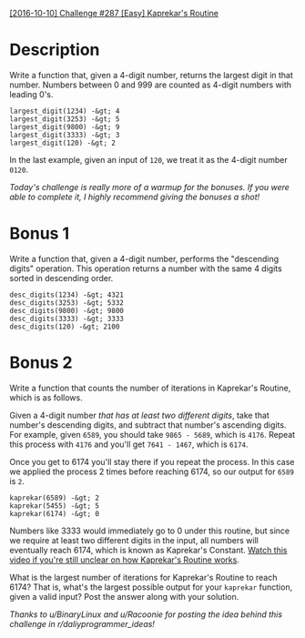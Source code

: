 [[2016-10-10] Challenge #287 [Easy] Kaprekar's Routine](https://www.reddit.com/r/dailyprogrammer/comments/56tbds/20161010_challenge_287_easy_kaprekars_routine/)

# Description

Write a function that, given a 4-digit number, returns the largest digit in that number. Numbers between 0 and 999 are counted as 4-digit numbers with leading 0's.

    largest_digit(1234) -&gt; 4
    largest_digit(3253) -&gt; 5
    largest_digit(9800) -&gt; 9
    largest_digit(3333) -&gt; 3
    largest_digit(120) -&gt; 2

In the last example, given an input of `120`, we treat it as the 4-digit number `0120`.

*Today's challenge is really more of a warmup for the bonuses. If you were able to complete it, I highly recommend giving the bonuses a shot!*

# Bonus 1

Write a function that, given a 4-digit number, performs the "descending digits" operation. This operation returns a number with the same 4 digits sorted in descending order.

    desc_digits(1234) -&gt; 4321
    desc_digits(3253) -&gt; 5332
    desc_digits(9800) -&gt; 9800
    desc_digits(3333) -&gt; 3333
    desc_digits(120) -&gt; 2100

# Bonus 2

Write a function that counts the number of iterations in Kaprekar's Routine, which is as follows.

Given a 4-digit number *that has at least two different digits*, take that number's descending digits, and subtract that number's ascending digits. For example, given `6589`, you should take `9865 - 5689`, which is `4176`. Repeat this process with `4176` and you'll get `7641 - 1467`, which is `6174`.

Once you get to 6174 you'll stay there if you repeat the process. In this case we applied the process 2 times before reaching 6174, so our output for `6589` is `2`.

    kaprekar(6589) -&gt; 2
    kaprekar(5455) -&gt; 5
    kaprekar(6174) -&gt; 0

Numbers like 3333 would immediately go to 0 under this routine, but since we require at least two different digits in the input, all numbers will eventually reach 6174, which is known as Kaprekar's Constant. [Watch this video if you're still unclear on how Kaprekar's Routine works](https://www.youtube.com/watch?v=d8TRcZklX_Q).

What is the largest number of iterations for Kaprekar's Routine to reach 6174? That is, what's the largest possible output for your `kaprekar` function, given a valid input? Post the answer along with your solution.

*Thanks to u/BinaryLinux and u/Racoonie for posting the idea behind this challenge in r/daliyprogrammer_ideas!*
